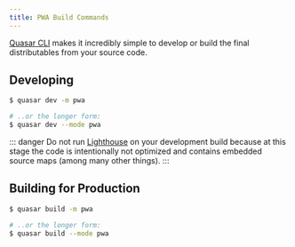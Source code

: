 ```yaml
---
title: PWA Build Commands
---
```

[Quasar CLI](/getting-started/quasar-cli) makes it incredibly simple to develop or build the final distributables from your source code.

## Developing
```bash
$ quasar dev -m pwa

# ..or the longer form:
$ quasar dev --mode pwa
```

::: danger
Do not run [Lighthouse](https://developers.google.com/web/tools/lighthouse/) on your development build because at this stage the code is intentionally not optimized and contains embedded source maps (among many other things).
:::

## Building for Production
```bash
$ quasar build -m pwa

# ..or the longer form:
$ quasar build --mode pwa
```
